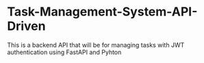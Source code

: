 # Task-Management-System-API-Driven
This is a backend API that will be for managing tasks with JWT authentication using FastAPI and Pyhton
